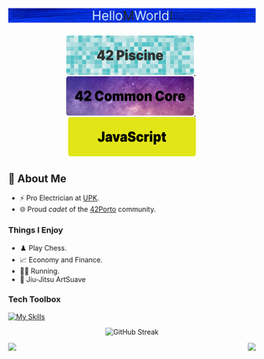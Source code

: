 <div>
 <div align="center">
    <h1><img src="https://github.com/Hellom-World/Hellom-world/blob/main/profile/Common/Profile-Title.png" width="2000" cursor="default"/></h1>
 </div>

</div>
<p float="left" align="center">
  <a href="">
    <img src="https://github.com/Hellom-World/Hellom-world/blob/main/profile/flags/Image-42-Piscine.png" width="260" height="80"/>
  </a>
  &nbsp;
  <a href="">
    <img src="https://github.com/Hellom-World/Hellom-world/blob/main/profile/flags/Image-42-Common-Core.png" width="260" height="80"/>
  </a>
  &nbsp;
  <a href="">
    <img src="https://github.com/Hellom-World/Hellom-world/blob/main/profile/flags/Image-JavaScript.png" width="260" height="80"/>
  </a>
</p>

## 🤵 About Me

- ⚡ Pro Electrician at [UPK](https://www.linkedin.com/company/upk---gest%C3%A3o-de-facilities-e-manuten%C3%A7%C3%A3o-sa/mycompany/).
- 🌐 Proud _cadet_ of the [42Porto](https://www.42porto.com/) community.

### Things I Enjoy

- ♟️ Play Chess.
- 📈 Economy and Finance.
- 🏃🏻 Running.
- 🥋 Jiu-Jitsu ArtSuave
  
### Tech Toolbox
[![My Skills](https://skillicons.dev/icons?i=css,html,js,c,cpp,github,figma,notion,git)](https://skillicons.dev)
<p align="center"><img src="https://streak-stats.demolab.com?user=hellom-world&theme=transparent&card_width=1000" alt="GitHub Streak" /></p>
 <div>
   <img height="180em" src="https://github-readme-stats.vercel.app/api?username=Hellom-World&show_icons=true&theme=tokyonight&include_all_commits=true&count_private=true"/> 
  <img float="left" align="right" height="180em"   src="https://github-readme-stats.vercel.app/api/top-langs/?username=Hellom-World&layout=compact&langs_count=7&theme=tokyonight"/>
  </div>
</div>
